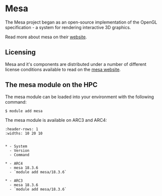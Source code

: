 # Mesa

The Mesa project began as an open-source implementation of the OpenGL specification - a system for rendering interactive 3D graphics.



Read more about mesa on their [website](http://www.mesa3d.org/).





## Licensing

Mesa and it's components are distributed under a number of different license conditions available to read on the [mesa website](https://docs.mesa3d.org/license.html).



## The mesa module on the HPC

The mesa module can be loaded into your environment with the following command:

```bash
$ module add mesa
```

The mesa module is available on ARC3 and ARC4:

```{list-table}
:header-rows: 1
:widths: 10 20 10


* - System
  - Version
  - Command

* - ARC4
  - mesa 18.3.6
  - `module add mesa/18.3.6`

* - ARC3
  - mesa 18.3.6
  - `module add mesa/18.3.6`

```
